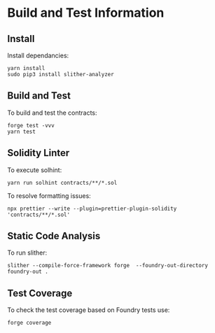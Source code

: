 # Build and Test Information

## Install

Install dependancies:

```
yarn install
sudo pip3 install slither-analyzer
```

## Build and Test

To build and test the contracts:

```
forge test -vvv
yarn test
```

## Solidity Linter

To execute solhint:

```
yarn run solhint contracts/**/*.sol
```

To resolve formatting issues:

```
npx prettier --write --plugin=prettier-plugin-solidity 'contracts/**/*.sol'
```


## Static Code Analysis

To run slither:

```
slither --compile-force-framework forge  --foundry-out-directory foundry-out .
```

## Test Coverage

To check the test coverage based on Foundry tests use:

 ```
 forge coverage
 ```
